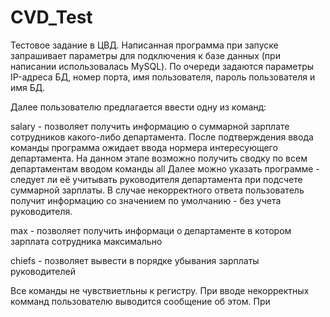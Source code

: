 # CVD_Test
Тестовое задание в ЦВД.
Написанная программа при запуске запрашивает параметры для подключения к базе данных (при написании использовалась MySQL). По очереди задаются параметры IP-адреса БД, номер порта, имя пользователя, пароль пользователя и имя БД.

Далее пользователю предлагается ввести одну из команд:

salary - позволяет получить информацию о суммарной зарплате сотрудников какого-либо департамента.
  После подтверждения ввода команды программа ожидает ввода нормера интересующего департамента. На данном этапе возможно получить сводку по всем департаментам вводом команды all
  Далее можно указать программе - следует ли её учитывать руководителя департамента при подсчете суммарной зарплаты. В случае некорректного ответа пользователь получит информацию со значением по умолчанию - без учета руководителя.
  
max - позволяет получить информаци о департаменте в котором зарплата сотрудника максимально

chiefs - позволяет вывести в порядке убывания зарплаты руководителей

Все команды не чувствиетльны к регистру. При вводе некорректных комманд пользователю выводится сообщение об этом. При 
  
